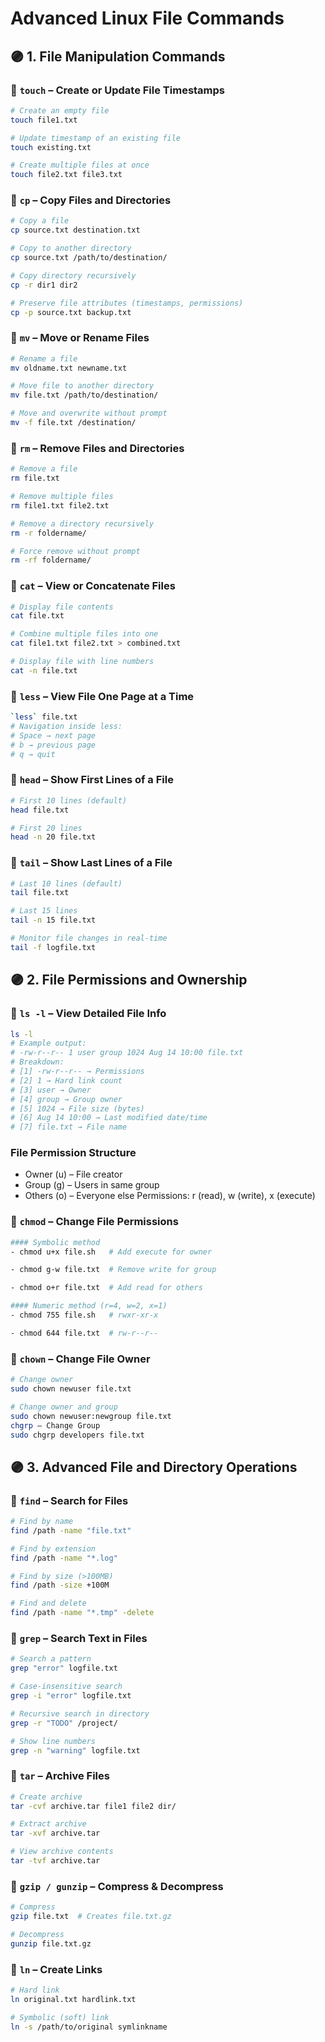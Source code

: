 # Advanced Linux File Commands
## 🟣 1. File Manipulation Commands
### 🔸 `touch` – Create or Update File Timestamps
```bash
# Create an empty file
touch file1.txt

# Update timestamp of an existing file
touch existing.txt

# Create multiple files at once
touch file2.txt file3.txt
```
### 🔸 `cp` – Copy Files and Directories
```bash
# Copy a file
cp source.txt destination.txt

# Copy to another directory
cp source.txt /path/to/destination/

# Copy directory recursively
cp -r dir1 dir2

# Preserve file attributes (timestamps, permissions)
cp -p source.txt backup.txt
```
### 🔸 `mv` – Move or Rename Files
```bash
# Rename a file
mv oldname.txt newname.txt

# Move file to another directory
mv file.txt /path/to/destination/

# Move and overwrite without prompt
mv -f file.txt /destination/
```
### 🔸 `rm` – Remove Files and Directories
```bash
# Remove a file
rm file.txt

# Remove multiple files
rm file1.txt file2.txt

# Remove a directory recursively
rm -r foldername/

# Force remove without prompt
rm -rf foldername/
```
### 🔸 `cat` – View or Concatenate Files
```bash
# Display file contents
cat file.txt

# Combine multiple files into one
cat file1.txt file2.txt > combined.txt

# Display file with line numbers
cat -n file.txt
```
### 🔸 `less` – View File One Page at a Time
```bash
`less` file.txt
# Navigation inside less:
# Space → next page
# b → previous page
# q → quit
```
### 🔸 `head` – Show First Lines of a File
```bash
# First 10 lines (default)
head file.txt

# First 20 lines
head -n 20 file.txt
```
### 🔸 `tail` – Show Last Lines of a File
```bash
# Last 10 lines (default)
tail file.txt

# Last 15 lines
tail -n 15 file.txt

# Monitor file changes in real-time
tail -f logfile.txt
```
## 🟣 2. File Permissions and Ownership
### 🔸 `ls -l` – View Detailed File Info
```bash
ls -l
# Example output:
# -rw-r--r-- 1 user group 1024 Aug 14 10:00 file.txt
# Breakdown:
# [1] -rw-r--r-- → Permissions
# [2] 1 → Hard link count
# [3] user → Owner
# [4] group → Group owner
# [5] 1024 → File size (bytes)
# [6] Aug 14 10:00 → Last modified date/time
# [7] file.txt → File name
```
### File Permission Structure
* Owner (u) – File creator
* Group (g) – Users in same group
* Others (o) – Everyone else Permissions: r (read), w (write), x (execute)
### 🔸 `chmod` – Change File Permissions
```bash
#### Symbolic method
- chmod u+x file.sh   # Add execute for owner

- chmod g-w file.txt  # Remove write for group

- chmod o+r file.txt  # Add read for others

#### Numeric method (r=4, w=2, x=1)
- chmod 755 file.sh   # rwxr-xr-x

- chmod 644 file.txt  # rw-r--r--
```

### 🔸 `chown` – Change File Owner
```bash
# Change owner
sudo chown newuser file.txt

# Change owner and group
sudo chown newuser:newgroup file.txt
chgrp – Change Group
sudo chgrp developers file.txt
```
## 🟣 3. Advanced File and Directory Operations
### 🔸 `find` – Search for Files
```bash
# Find by name
find /path -name "file.txt"

# Find by extension
find /path -name "*.log"

# Find by size (>100MB)
find /path -size +100M

# Find and delete
find /path -name "*.tmp" -delete
```
### 🔸 `grep` – Search Text in Files
```bash
# Search a pattern
grep "error" logfile.txt

# Case-insensitive search
grep -i "error" logfile.txt

# Recursive search in directory
grep -r "TODO" /project/

# Show line numbers
grep -n "warning" logfile.txt
```
### 🔸 `tar` – Archive Files
```bash
# Create archive
tar -cvf archive.tar file1 file2 dir/

# Extract archive
tar -xvf archive.tar

# View archive contents
tar -tvf archive.tar
```
### 🔸 `gzip / gunzip` – Compress & Decompress
```bash
# Compress
gzip file.txt  # Creates file.txt.gz

# Decompress
gunzip file.txt.gz
```
### 🔸 `ln` – Create Links
```bash
# Hard link
ln original.txt hardlink.txt

# Symbolic (soft) link
ln -s /path/to/original symlinkname
```